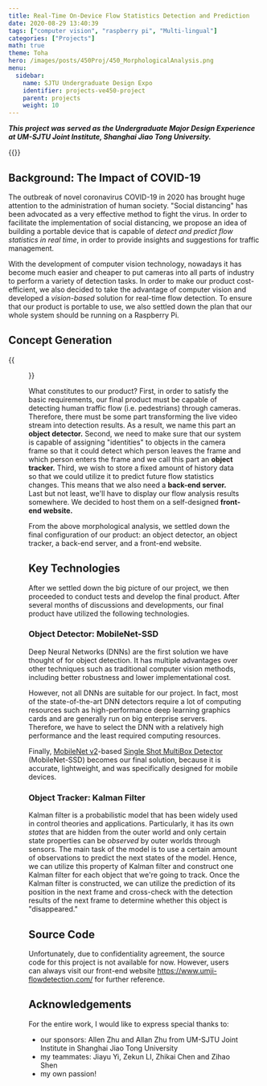 ```yaml
---
title: Real-Time On-Device Flow Statistics Detection and Prediction
date: 2020-08-29 13:40:39
tags: ["computer vision", "raspberry pi", "Multi-lingual"]
categories: ["Projects"]
math: true
theme: Toha
hero: /images/posts/450Proj/450_MorphologicalAnalysis.png
menu:
  sidebar:
    name: SJTU Undergraduate Design Expo
    identifier: projects-ve450-project
    parent: projects
    weight: 10
---
```


***This project was served as the Undergraduate Major Design Experience at UM-SJTU Joint Institute, Shanghai Jiao Tong University.***

{{<youtube kMHzTvTi0Lc>}}

<!-- more -->

## Background: The Impact of COVID-19
The outbreak of novel coronavirus COVID-19 in 2020 has brought huge attention to the administration of human society. "Social distancing" has been advocated as a very effective method to fight the virus. In order to facilitate the implementation of social distancing, we propose an idea of building a portable device that is capable of *detect and predict flow statistics in real time*, in order to provide insights and suggestions for traffic management. 

With the development of computer vision technology, nowadays it has become much easier and cheaper to put cameras into all parts of industry to perform a variety of detection tasks. In order to make our product cost-efficient, we also decided to take the advantage of computer vision and developed a *vision-based* solution for real-time flow detection. To ensure that our product is portable to use, we also settled down the plan that our whole system should be running on a Raspberry Pi.

## Concept Generation
{{<figure src="450_MorphologicalAnalysis.png" caption="Morphological chart." width="500">}}

What constitutes to our product? First, in order to satisfy the basic requirements, our final product must be capable of detecting human traffic flow (i.e. pedestrians) through cameras. Therefore, there must be some part transforming the live video stream into detection results. As a result, we name this part an **object detector.** Second, we need to make sure that our system is capable of assigning "identities" to objects in the camera frame so that it could detect which person leaves the frame and which person enters the frame and we call this part an **object tracker.** Third, we wish to store a fixed amount of history data so that we could utilize it to predict future flow statistics changes. This means that we also need a **back-end server.** Last but not least, we'll have to display our flow analysis results somewhere. We decided to host them on a self-designed **front-end website.**

From the above morphological analysis, we settled down the final configuration of our product: an object detector, an object tracker, a back-end server, and a front-end website.

## Key Technologies
After we settled down the big picture of our project, we then proceeded to conduct tests and develop the final product. After several months of discussions and developments, our final product have utilized the following technologies.

### Object Detector: MobileNet-SSD
Deep Neural Networks (DNNs) are the first solution we have thought of for object detection. It has multiple advantages over other techniques such as traditional computer vision methods, including better robustness and lower implementational cost. 

However, not all DNNs are suitable for our project. In fact, most of the state-of-the-art DNN detectors require a lot of computing resources such as high-performance deep learning graphics cards and are generally run on big enterprise servers. Therefore, we have to select the DNN with a relatively high performance and the least required computing resources.

Finally, [MobileNet v2](https://arxiv.org/abs/1801.04381)-based [Single Shot MultiBox Detector](https://link.springer.com/chapter/10.1007/978-3-319-46448-0_2) (MobileNet-SSD) becomes our final solution, because it is accurate, lightweight, and was specifically designed for mobile devices. 

### Object Tracker: Kalman Filter
Kalman filter is a probabilistic model that has been widely used in control theories and applications. Particularly, it has its own *states* that are hidden from the outer world and only certain state properties can be *observed* by outer worlds through sensors. The main task of the model is to use a certain amount of observations to predict the next states of the model. Hence, we can utilize this property of Kalman filter and construct one Kalman filter for each object that we're going to track. Once the Kalman filter is constructed, we can utilize the prediction of its position in the next frame and cross-check with the detection results of the next frame to determine whether this object is "disappeared."

## Source Code
Unfortunately, due to confidentiality agreement, the source code for this project is not available for now. However, users can always visit our front-end website https://www.umji-flowdetection.com/ for further reference. 

## Acknowledgements
For the entire work, I would like to express special thanks to:

- our sponsors: Allen Zhu and Allan Zhu from UM-SJTU Joint Institute in Shanghai Jiao Tong University
- my teammates: Jiayu Yi, Zekun LI, Zhikai Chen and Zihao Shen
- my own passion!


